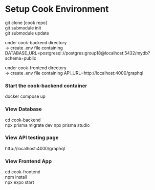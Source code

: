 # Setup Cook Environment
git clone [cook repo]<br/>
git submodule init<br/>
git submodule update<br/>

under cook-backend directory<br/>
-> create .env file containing DATABASE_URL=postgresql://postgres:group18@localhost:5432/mydb?schema=public

under cook-frontend directory<br/>
-> create .env file containing API_URL=http://localhost:4000/graphql

### Start the cook-backend container
docker compose up 

### View Database
cd cook-backend  
npx prisma migrate dev
npx prisma studio

### View API testing page
http://localhost:4000/graphql

### View Frontend App
cd cook-frontend  
npm install  
npx expo start



